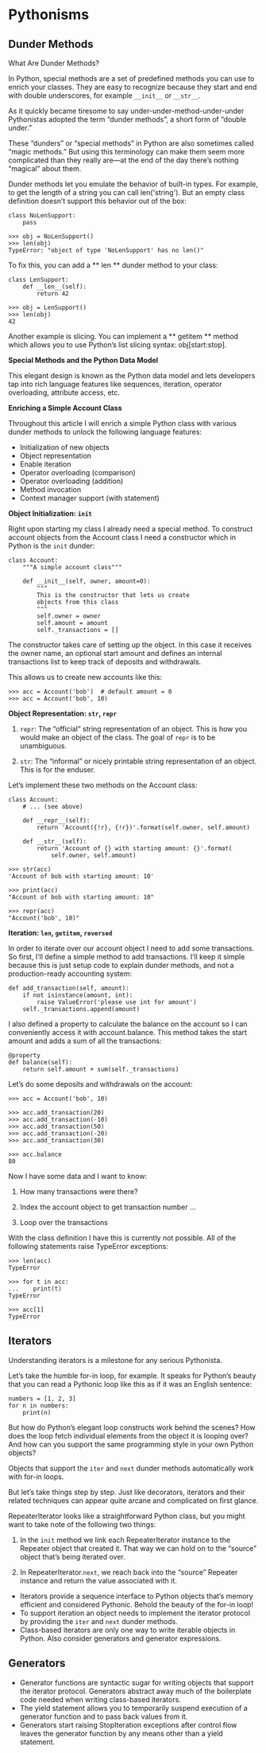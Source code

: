 # Pythonisms

## Dunder Methods

What Are Dunder Methods?

In Python, special methods are a set of predefined methods you can use to enrich your classes. They are easy to recognize because they start and end with double underscores, for example `__init__` or `__str__`.

As it quickly became tiresome to say under-under-method-under-under Pythonistas adopted the term “dunder methods”, a short form of “double under.”

These “dunders” or “special methods” in Python are also sometimes called “magic methods.” But using this terminology can make them seem more complicated than they really are—at the end of the day there’s nothing “magical” about them.

Dunder methods let you emulate the behavior of built-in types. For example, to get the length of a string you can call len('string'). But an empty class definition doesn’t support this behavior out of the box:

```
class NoLenSupport:
    pass

>>> obj = NoLenSupport()
>>> len(obj)
TypeError: "object of type 'NoLenSupport' has no len()"
```

To fix this, you can add a ** len ** dunder method to your class:

```
class LenSupport:
    def __len__(self):
        return 42

>>> obj = LenSupport()
>>> len(obj)
42
```

Another example is slicing. You can implement a ** getitem ** method which allows you to use Python’s list slicing syntax: obj[start:stop].

**Special Methods and the Python Data Model**

This elegant design is known as the Python data model and lets developers tap into rich language features like sequences, iteration, operator overloading, attribute access, etc.

**Enriching a Simple Account Class**

Throughout this article I will enrich a simple Python class with various dunder methods to unlock the following language features:

- Initialization of new objects
- Object representation
- Enable iteration
- Operator overloading (comparison)
- Operator overloading (addition)
- Method invocation
- Context manager support (with statement)

**Object Initialization: `init`**

Right upon starting my class I already need a special method. To construct account objects from the Account class I need a constructor which in Python is the `init` dunder:

```
class Account:
    """A simple account class"""

    def __init__(self, owner, amount=0):
        """
        This is the constructor that lets us create
        objects from this class
        """
        self.owner = owner
        self.amount = amount
        self._transactions = []

```

The constructor takes care of setting up the object. In this case it receives the owner name, an optional start amount and defines an internal transactions list to keep track of deposits and withdrawals.

This allows us to create new accounts like this:

```
>>> acc = Account('bob')  # default amount = 0
>>> acc = Account('bob', 10)
```

**Object Representation: `str`, `repr`**

1. `repr`: The “official” string representation of an object. This is how you would make an object of the class. The goal of `repr` is to be unambiguous.

2. `str`: The “informal” or nicely printable string representation of an object. This is for the enduser.

Let’s implement these two methods on the Account class:

```
class Account:
    # ... (see above)

    def __repr__(self):
        return 'Account({!r}, {!r})'.format(self.owner, self.amount)

    def __str__(self):
        return 'Account of {} with starting amount: {}'.format(
            self.owner, self.amount)

```

```
>>> str(acc)
'Account of bob with starting amount: 10'

>>> print(acc)
"Account of bob with starting amount: 10"

>>> repr(acc)
"Account('bob', 10)"

```

**Iteration: `len`, `getitem`, `reversed`**

In order to iterate over our account object I need to add some transactions. So first, I’ll define a simple method to add transactions. I’ll keep it simple because this is just setup code to explain dunder methods, and not a production-ready accounting system:

```
def add_transaction(self, amount):
    if not isinstance(amount, int):
        raise ValueError('please use int for amount')
    self._transactions.append(amount)
```

I also defined a property to calculate the balance on the account so I can conveniently access it with account.balance. This method takes the start amount and adds a sum of all the transactions:

```
@property
def balance(self):
    return self.amount + sum(self._transactions)
```

Let’s do some deposits and withdrawals on the account:

```
>>> acc = Account('bob', 10)

>>> acc.add_transaction(20)
>>> acc.add_transaction(-10)
>>> acc.add_transaction(50)
>>> acc.add_transaction(-20)
>>> acc.add_transaction(30)

>>> acc.balance
80
```

Now I have some data and I want to know:

1. How many transactions were there?

2. Index the account object to get transaction number …

3. Loop over the transactions

With the class definition I have this is currently not possible. All of the following statements raise TypeError exceptions:

```
>>> len(acc)
TypeError

>>> for t in acc:
...    print(t)
TypeError

>>> acc[1]
TypeError
```

## Iterators

Understanding iterators is a milestone for any serious Pythonista.

Let’s take the humble for-in loop, for example. It speaks for Python’s beauty that you can read a Pythonic loop like this as if it was an English sentence:

```
numbers = [1, 2, 3]
for n in numbers:
    print(n)
```

But how do Python’s elegant loop constructs work behind the scenes? How does the loop fetch individual elements from the object it is looping over? And how can you support the same programming style in your own Python objects?

Objects that support the `iter` and `next` dunder methods automatically work with for-in loops.

But let’s take things step by step. Just like decorators, iterators and their related techniques can appear quite arcane and complicated on first glance.

RepeaterIterator looks like a straightforward Python class, but you might want to take note of the following two things:

1. In the `init` method we link each RepeaterIterator instance to the Repeater object that created it. That way we can hold on to the “source” object that’s being iterated over.

2. In RepeaterIterator.`next`, we reach back into the “source” Repeater instance and return the value associated with it.

- Iterators provide a sequence interface to Python objects that’s memory efficient and considered Pythonic. Behold the beauty of the for-in loop!
- To support iteration an object needs to implement the iterator protocol by providing the `iter` and `next` dunder methods.
- Class-based iterators are only one way to write iterable objects in Python. Also consider generators and generator expressions.

## Generators

- Generator functions are syntactic sugar for writing objects that support the iterator protocol. Generators abstract away much of the boilerplate code needed when writing class-based iterators.
- The yield statement allows you to temporarily suspend execution of a generator function and to pass back values from it.
- Generators start raising StopIteration exceptions after control flow leaves the generator function by any means other than a yield statement.
